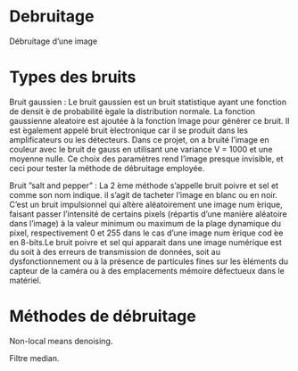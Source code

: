 # Debruitage
Débruitage d’une image

# Types des bruits
Bruit gaussien :
Le bruit gaussien est un bruit statistique ayant une fonction de densit ́e de probabilité  ́egale  la distribution normale. 
La fonction gaussienne aleatoire est ajoutée à la fonction Image pour générer ce bruit. Il est  ́egalement appelé bruit  ́electronique car il se produit dans les amplificateurs ou les détecteurs.
Dans ce projet, on a bruité l’image en couleur avec le bruit de gauss en utilisant une variance V = 1000 et une moyenne nulle. Ce choix des paramètres
rend l’image presque invisible, et ceci pour tester la méthode de débruitage employée.

Bruit ”salt and pepper” :
La 2  ́eme méthode s’appelle bruit poivre et sel et comme son nom indique.
il s’agit de tacheter l’image en blanc ou en noir. C’est un bruit impulsionnel qui altère aléatoirement une image num ́erique, faisant passer l’intensité
de certains pixels (répartis d’une manière aléatoire dans l’image) à la valeur minimum ou maximum de la plage dynamique du pixel, respectivement 0 et
255 dans le cas d’une image num ́erique cod ́ee en 8-bits.Le bruit poivre et sel qui apparait dans une image numérique est du soit à des erreurs de transmission de données, soit au dysfonctionnement ou à la présence de particules fines sur les  ́eléments du capteur de la caméra ou à des emplacements mémoire défectueux dans le matériel.

# Méthodes de débruitage
Non-local means denoising.

Filtre median.
